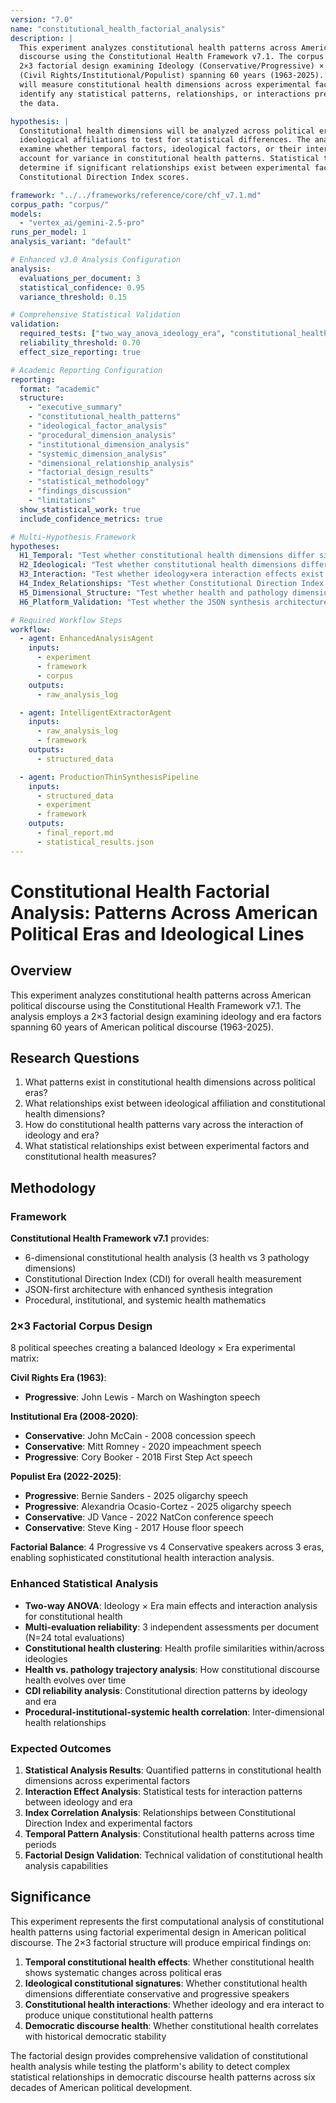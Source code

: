 ```yaml
---
version: "7.0"
name: "constitutional_health_factorial_analysis"
description: |
  This experiment analyzes constitutional health patterns across American political 
  discourse using the Constitutional Health Framework v7.1. The corpus employs a 
  2×3 factorial design examining Ideology (Conservative/Progressive) × Era 
  (Civil Rights/Institutional/Populist) spanning 60 years (1963-2025). The analysis 
  will measure constitutional health dimensions across experimental factors to 
  identify any statistical patterns, relationships, or interactions present in 
  the data.

hypothesis: |
  Constitutional health dimensions will be analyzed across political eras and 
  ideological affiliations to test for statistical differences. The analysis will 
  examine whether temporal factors, ideological factors, or their interaction 
  account for variance in constitutional health patterns. Statistical tests will 
  determine if significant relationships exist between experimental factors and 
  Constitutional Direction Index scores.

framework: "../../frameworks/reference/core/chf_v7.1.md"
corpus_path: "corpus/"
models:
  - "vertex_ai/gemini-2.5-pro"
runs_per_model: 1
analysis_variant: "default"

# Enhanced v3.0 Analysis Configuration
analysis:
  evaluations_per_document: 3
  statistical_confidence: 0.95
  variance_threshold: 0.15

# Comprehensive Statistical Validation  
validation:
  required_tests: ["two_way_anova_ideology_era", "constitutional_health_correlation_matrix", "cdi_reliability", "dimensional_relationship_analysis", "factor_clustering_analysis", "temporal_pattern_analysis"]
  reliability_threshold: 0.70
  effect_size_reporting: true

# Academic Reporting Configuration
reporting:
  format: "academic"
  structure:
    - "executive_summary"
    - "constitutional_health_patterns"
    - "ideological_factor_analysis"
    - "procedural_dimension_analysis"
    - "institutional_dimension_analysis"
    - "systemic_dimension_analysis"
    - "dimensional_relationship_analysis"
    - "factorial_design_results"
    - "statistical_methodology"
    - "findings_discussion"
    - "limitations"
  show_statistical_work: true
  include_confidence_metrics: true

# Multi-Hypothesis Framework
hypotheses:
  H1_Temporal: "Test whether constitutional health dimensions differ significantly across political eras"
  H2_Ideological: "Test whether constitutional health dimensions differ significantly between ideological groups"
  H3_Interaction: "Test whether ideology×era interaction effects exist for constitutional health patterns"
  H4_Index_Relationships: "Test whether Constitutional Direction Index scores correlate with experimental factors"
  H5_Dimensional_Structure: "Test whether health and pathology dimensions show inverse relationships"
  H6_Platform_Validation: "Test whether the JSON synthesis architecture successfully processes factorial design with 6-dimensional analysis"

# Required Workflow Steps
workflow:
  - agent: EnhancedAnalysisAgent
    inputs:
      - experiment
      - framework
      - corpus
    outputs:
      - raw_analysis_log

  - agent: IntelligentExtractorAgent
    inputs:
      - raw_analysis_log
      - framework
    outputs:
      - structured_data

  - agent: ProductionThinSynthesisPipeline
    inputs:
      - structured_data
      - experiment
      - framework
    outputs:
      - final_report.md
      - statistical_results.json
---
```


# Constitutional Health Factorial Analysis: Patterns Across American Political Eras and Ideological Lines

## Overview

This experiment analyzes constitutional health patterns across American political discourse using the Constitutional Health Framework v7.1. The analysis employs a 2×3 factorial design examining ideology and era factors spanning 60 years of American political discourse (1963-2025).

## Research Questions

1. What patterns exist in constitutional health dimensions across political eras?
2. What relationships exist between ideological affiliation and constitutional health dimensions?
3. How do constitutional health patterns vary across the interaction of ideology and era?
4. What statistical relationships exist between experimental factors and constitutional health measures?

## Methodology

### Framework
**Constitutional Health Framework v7.1** provides:
- 6-dimensional constitutional health analysis (3 health vs 3 pathology dimensions)
- Constitutional Direction Index (CDI) for overall health measurement
- JSON-first architecture with enhanced synthesis integration
- Procedural, institutional, and systemic health mathematics

### 2×3 Factorial Corpus Design
8 political speeches creating a balanced Ideology × Era experimental matrix:

**Civil Rights Era (1963)**:
- **Progressive**: John Lewis - March on Washington speech

**Institutional Era (2008-2020)**:
- **Conservative**: John McCain - 2008 concession speech
- **Conservative**: Mitt Romney - 2020 impeachment speech  
- **Progressive**: Cory Booker - 2018 First Step Act speech

**Populist Era (2022-2025)**:
- **Progressive**: Bernie Sanders - 2025 oligarchy speech
- **Progressive**: Alexandria Ocasio-Cortez - 2025 oligarchy speech
- **Conservative**: JD Vance - 2022 NatCon conference speech
- **Conservative**: Steve King - 2017 House floor speech

**Factorial Balance**: 4 Progressive vs 4 Conservative speakers across 3 eras, enabling sophisticated constitutional health interaction analysis.

### Enhanced Statistical Analysis
- **Two-way ANOVA**: Ideology × Era main effects and interaction analysis for constitutional health
- **Multi-evaluation reliability**: 3 independent assessments per document (N=24 total evaluations)
- **Constitutional health clustering**: Health profile similarities within/across ideologies
- **Health vs. pathology trajectory analysis**: How constitutional discourse health evolves over time
- **CDI reliability analysis**: Constitutional direction patterns by ideology and era
- **Procedural-institutional-systemic health correlation**: Inter-dimensional health relationships

### Expected Outcomes
1. **Statistical Analysis Results**: Quantified patterns in constitutional health dimensions across experimental factors
2. **Interaction Effect Analysis**: Statistical tests for interaction patterns between ideology and era
3. **Index Correlation Analysis**: Relationships between Constitutional Direction Index and experimental factors
4. **Temporal Pattern Analysis**: Constitutional health patterns across time periods
5. **Factorial Design Validation**: Technical validation of constitutional health analysis capabilities

## Significance

This experiment represents the first computational analysis of constitutional health patterns using factorial experimental design in American political discourse. The 2×3 factorial structure will produce empirical findings on:

1. **Temporal constitutional health effects**: Whether constitutional health shows systematic changes across political eras
2. **Ideological constitutional signatures**: Whether constitutional health dimensions differentiate conservative and progressive speakers  
3. **Constitutional health interactions**: Whether ideology and era interact to produce unique constitutional health patterns
4. **Democratic discourse health**: Whether constitutional health correlates with historical democratic stability

The factorial design provides comprehensive validation of constitutional health analysis while testing the platform's ability to detect complex statistical relationships in democratic discourse health patterns across six decades of American political development.